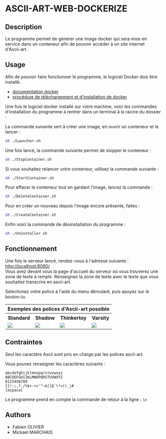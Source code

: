 # ASCII-ART-WEB-DOCKERIZE

## Description

Le programme permet de générer une image docker qui sera mise en service dans un conteneur afin de pouvoir accéder à un site internet d'Ascii-art.

## Usage

Afin de pouvoir faire fonctionner le programme, le logiciel Docker dois être installé.
+ <a href="https://docs.docker.com" target="blank">documentation docker</a><br>
+ <a href="https://docs.docker.com/get-docker/" target="blank">procédure de téléchargement et d'installation de docker</a><br>

Une fois le logiciel docker installé sur votre machine, voici les commandes d'installation du programme à rentrer dans un terminal à la racine du dossier :

La commande suivante sert à créer une image, en ouvrir un conteneur et le lancer : 
```sh
sh ./Launcher.sh
```

Une fois lancé, la commande suivante permet de stopper le conteneur : 
```sh
sh ./StopContainer.sh
```

Si vous souhaitez relancer votre conteneur, utilisez la commande suivante : 
```sh
sh ./StartContainer.sh
```

Pour effacer le conteneur tout en gardant l'image, lancez la commande :
```sh
sh ./DeleteContainer.sh
```

Pour en créer un nouveau depuis l'image encore présente, faites :
```sh
sh ./CreateContainer.sh
```

Enfin voici la commande de désinstallation du programme :
```sh
sh ./Uninstaller.sh
```

## Fonctionnement

Une fois le serveur lancé, rendez-vous à l'adresse suivante : <a href="http://localhost:8080/" target="blank">http://localhost:8080/</a><br>
Vous avez devant vous la page d'accueil du serveur où vous trouverez une zone de texte à remplir.
Renseignez la zone de texte avec le texte que vous souhaitez transcrire en ascii-art.

Selectionez votre police à l'aide du menu déroulant, puis apuyez sur le bouton `Go`.

<table align= "center">
    <thead>
        <th align= "center" colspan="4">Exemples des polices d'Ascii-art possible</th>
    </thead>
    <tbody>
        <tr>
            <th align= "center">Standard</th>
            <th align= "center">Shadow</th>
            <th align= "center">Thinkertoy</th>
            <th align= "center">Varsity</th>
        </tr>
        <tr>
            <td><img src="https://i43.servimg.com/u/f43/15/76/70/95/image_11.png"></td>
            <td><img src="https://i43.servimg.com/u/f43/15/76/70/95/captur22.png"></td>
            <td><img src="https://i43.servimg.com/u/f43/15/76/70/95/image_12.png"></td>
            <td><img src="https://cdn.discordapp.com/attachments/1118901027920424980/1118901070979137547/Capture_decran_du_2023-06-15_15-51-24.png"></td>
        </tr>    
    </tbody>
</table>

## Contraintes

Seul les caractére Ascii sont pris en charge par les polices ascii-art.

Vous pouvez renseigner les caractères suivants : 
```
abcdefghijklmnopqrstuvwxyz
ABCDEFGHIJKLMNOPQRSTUVWXYZ
0123456789
{}!:;,?./%$+-<>'"~&[]@`\*=()_|#
[espace]
```
Le programme prend en compte la commande de retour à la ligne : 
`\n`

## Authors
+ Fabien OLIVIER
+ Mickael MARCHAIS
